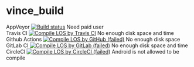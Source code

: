 # vince_build
AppVeyor [![Build status](https://ci.appveyor.com/api/projects/status/851ggtcwlndi081e?svg=true)](https://ci.appveyor.com/project/gamecss/vince-build) Need paid user  
Travis CI [![Compile LOS by Travis CI](https://app.travis-ci.com/gamecss/vince_build.svg?branch=main)](https://app.travis-ci.com/github/gamecss/vince_build) No enough disk space and time  
Github Actions [![Compile LOS by GitHub (failed)](https://github.com/gamecss/vince_build/actions/workflows/main.yaml/badge.svg)](https://github.com/gamecss/vince_build/actions) No enough disk space  
GitLab CI [![Compile LOS by GitLab (failed)](https://gitlab.com/gamecss/vince-lineage_build/badges/main/pipeline.svg)](https://gitlab.com/gamecss/vince-lineage_build/-/commits/main) No enough disk space and time  
CircleCI [![Compile LOS by CircleCI (failed)](https://circleci.com/gh/gamecss/vince_build/tree/main.svg?style=svg)](https://circleci.com/gh/gamecss/vince_build/tree/main) Android is not allowed to be compile

